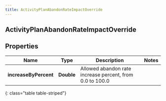 ```yaml
---
title: ActivityPlanAbandonRateImpactOverride
---
```

## ActivityPlanAbandonRateImpactOverride


## Properties

| Name | Type | Description | Notes |
| ------------ | ------------- | ------------- | ------------- |
| **increaseByPercent** | <!----><!---->**Double**<!----> | Allowed abandon rate increase percent, from 0.0 to 100.0 |  |
{: class="table table-striped"}



